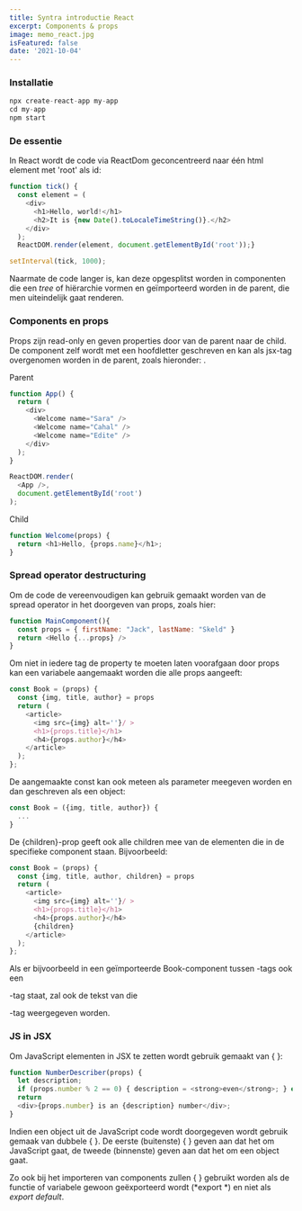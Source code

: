 ```yaml
---
title: Syntra introductie React 
excerpt: Components & props 
image: memo_react.jpg
isFeatured: false
date: '2021-10-04'
---
```

### Installatie

```js
npx create-react-app my-app
cd my-app
npm start
```

### De essentie

In React wordt de code via ReactDom geconcentreerd naar één html element met 'root' als id:

```js
function tick() {
  const element = (
    <div>
      <h1>Hello, world!</h1>
      <h2>It is {new Date().toLocaleTimeString()}.</h2>
    </div>
  );
  ReactDOM.render(element, document.getElementById('root'));}

setInterval(tick, 1000);
```

Naarmate de code langer is, kan deze opgesplitst worden in componenten die een *tree* of hiërarchie vormen en geïmporteerd worden in de parent, die men uiteindelijk gaat renderen.  

### Components en props

Props zijn read-only en geven properties door van de parent naar de child. De component zelf wordt met een hoofdletter geschreven en kan als jsx-tag overgenomen worden in de parent, zoals hieronder: <Welcome />.

Parent

```js
function App() {
  return (
    <div>
      <Welcome name="Sara" />      
      <Welcome name="Cahal" />      
      <Welcome name="Edite" />    
    </div>
  );
}

ReactDOM.render(
  <App />,
  document.getElementById('root')
);
```

Child

```js
function Welcome(props) {
  return <h1>Hello, {props.name}</h1>;
}
```

### Spread operator destructuring

Om de code de vereenvoudigen kan gebruik gemaakt worden van de spread operator in het doorgeven van props, zoals hier:

```js
function MainComponent(){
  const props = { firstName: "Jack", lastName: "Skeld" }
  return <Hello {...props} />
}
```

Om niet in iedere tag de property te moeten laten voorafgaan door props kan een variabele aangemaakt worden die alle props aangeeft: 

```js
const Book = (props) {
  const {img, title, author} = props
  return (
    <article>
      <img src={img} alt=''}/ >
      <h1>{props.title}</h1>
      <h4>{props.author}</h4>
    </article>
  );
};
```

De aangemaakte const kan ook meteen als parameter meegeven worden en dan geschreven als een object: 

```js
const Book = ({img, title, author}) {
  ...
}
```

De {children}-prop geeft ook alle children mee van de elementen die in de specifieke component staan. Bijvoorbeeld: 

```js
const Book = (props) {
  const {img, title, author, children} = props
  return (
    <article>
      <img src={img} alt=''}/ >
      <h1>{props.title}</h1>
      <h4>{props.author}</h4>
      {children}
    </article>
  );
};
```
Als er bijvoorbeeld in een geïmporteerde Book-component tussen <Book>-tags ook een <p>-tag staat, zal ook de tekst van die <p>-tag weergegeven worden. 

### JS in JSX

Om JavaScript elementen in JSX te zetten wordt gebruik gemaakt van { }:

```js
function NumberDescriber(props) {
  let description;
  if (props.number % 2 == 0) { description = <strong>even</strong>; } else { description = <i>odd</i>; }  
  return
  <div>{props.number} is an {description} number</div>;
}
```

Indien een object uit de JavaScript code wordt doorgegeven wordt gebruik gemaak van dubbele { }. De eerste (buitenste) { } geven aan dat het om JavaScript gaat, de tweede (binnenste) geven aan dat het om een object gaat.

Zo ook bij het importeren van components zullen { } gebruikt worden als de functie of variabele gewoon geëxporteerd wordt (*export *) en niet als *export default*.


